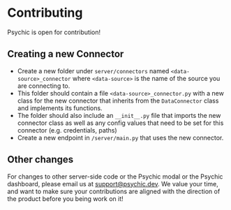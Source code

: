 # Contributing
Psychic is open for contribution!

## Creating a new Connector
- Create a new folder under `server/connectors` named `<data-source>_connector` where `<data-source>` is the name of the source you are connecting to.
- This folder should contain a file `<data-source>_connector.py` with a new class for the new connector that inherits from the `DataConnector` class and implements its functions.
- The folder should also include an `__init__.py` file that imports the new connector class as well as any config values that need to be set for this connector (e.g. credentials, paths)
- Create a new endpoint in `/server/main.py` that uses the new connector.
  
## Other changes
For changes to other server-side code or the Psychic modal or the Psychic dashboard, please email us at support@psychic.dev. 
We value your time, and want to make sure your contributions are aligned with the direction of the product before you being work on it!
